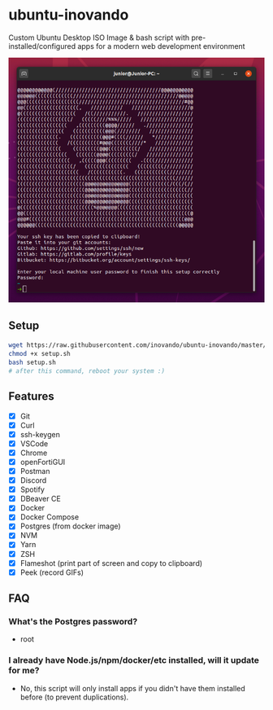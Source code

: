 # ubuntu-inovando
Custom Ubuntu Desktop ISO Image &amp; bash script with pre-installed/configured apps for a modern web development environment

![terminal after success](terminal-success.png)

## Setup
```bash
wget https://raw.githubusercontent.com/inovando/ubuntu-inovando/master/setup.sh
chmod +x setup.sh
bash setup.sh
# after this command, reboot your system :)
```

## Features
- [x] Git
- [x] Curl
- [x] ssh-keygen
- [x] VSCode
- [x] Chrome
- [x] openFortiGUI
- [x] Postman
- [x] Discord
- [x] Spotify
- [x] DBeaver CE
- [x] Docker
- [x] Docker Compose
- [x] Postgres (from docker image)
- [x] NVM
- [x] Yarn
- [x] ZSH
- [x] Flameshot (print part of screen and copy to clipboard)
- [x] Peek (record GIFs)

## FAQ

### What's the Postgres password?
- root

### I already have Node.js/npm/docker/etc installed, will it update for me?
- No, this script will only install apps if you didn't have them installed before (to prevent duplications).
